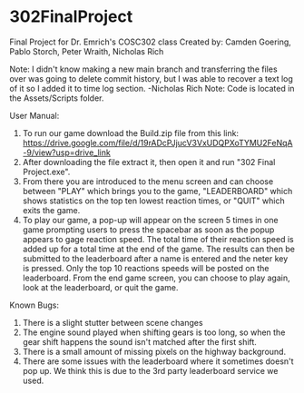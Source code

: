 # 302FinalProject
Final Project for Dr. Emrich's COSC302 class
Created by: Camden Goering, Pablo Storch, Peter Wraith, Nicholas Rich

Note: I didn't know making a new main branch and transferring the files over was going to delete commit history, but I was able to recover a text log of it so I added it to time log section. -Nicholas Rich
Note: Code is located in the Assets/Scripts folder.


User Manual:

  1. To run our game download the Build.zip file from this link: https://drive.google.com/file/d/19rADcPJjucV3VxUDQPXoTYMU2FeNqA-9/view?usp=drive_link
  2. After downloading the file extract it, then open it and run "302 Final Project.exe".
  3. From there you are introduced to the menu screen and can choose between "PLAY" which brings you to the game, "LEADERBOARD" which shows statistics on the top ten lowest reaction times, or "QUIT" which exits the game.
  4. To play our game, a pop-up will appear on the screen 5 times in one game prompting users to press the spacebar as soon as the popup appears to gage reaction speed. The total time of their reaction speed is added up for a total time at the end of the game. The results can then be submitted to the leaderboard after a name is entered and the neter key is pressed. Only the top 10 reactions speeds will be posted on the leaderboard. From the end game screen, you can choose to play again, look at the leaderboard, or quit the game.


Known Bugs:

1. There is a slight stutter between scene changes
2. The engine sound played when shifting gears is too long, so when the gear shift happens the sound isn't matched after the first shift.
3. There is a small amount of missing pixels on the highway background.
4. There are some issues with the leaderboard where it sometimes doesn't pop up. We think this is due to the 3rd party leaderboard service we used.
